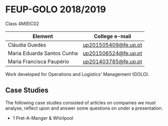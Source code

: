 # FEUP-GOLO 2018/2019
Class 4MIEIC02

Element | College e-mail
--------|----------------
Cláudia Guedes | up201505409@fe.up.pt
Maria Eduarda Santos Cunha | up201506524@fe.up.pt
Maria Francisca Paupério | up201403785@fe.up.pt

Work developed for Operations and Logistics' Management (GOLO).

## Case Studies
The following case studies consisted of articles on companies we must analyse, reflect upon and answer some questions on under a presentation.

* 1 Pret-A-Manger & Whirlpool
